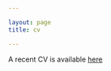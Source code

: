 ```yaml
---

layout: page
title: cv

---
```


A recent CV is available [here](https://github.com/dlempert/dlempert.github.io/blob/master/docs/Lempert_CV_ol.pdf)
